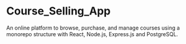 # Course_Selling_App
An online platform to browse, purchase, and manage courses using a monorepo structure with React, Node.js, Express.js and PostgreSQL.
